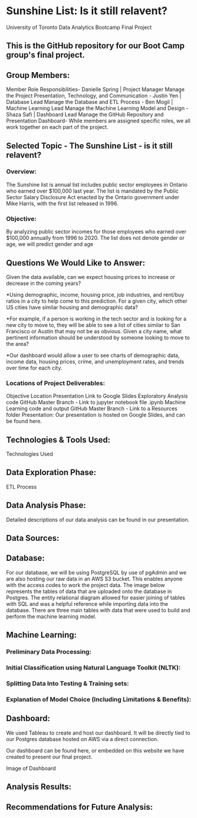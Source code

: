 # **Sunshine List:**  Is it still relavent?
University of Toronto Data Analytics Bootcamp Final Project

## This is the GitHub repository for our Boot Camp group's final project.
## Group Members:
Member	Role	Responsibilities-
Danielle Spring |	Project Manager	Manage the Project Presentation, Technology, and Communication -
Justin Yen | Database Lead	Manage the Database and ETL Process -
Ben Mogil	| Machine Learning Lead	Manage the Machine Learning Model and Design -
Shaza Safi	| Dashboard Lead	Manage the GitHub Repository and Presentation Dashboard-
While members are assigned specific roles, we all work together on each part of the project.

## **Selected Topic - The Sunshine List - is it still relavent?**

### Overview:
The Sunshine list is annual list includes public sector employees in Ontario who earned over $100,000 last year. The list is mandated by the Public Sector Salary Disclosure Act enacted by the Ontario government under Mike Harris, with the first list released in 1996.


### Objective:
By analyzing public sector incomes for those employees who earned over $100,000 annually from 1996 to 2020.   The list does not denote gender or age, we will predict gender and age 

## **Questions We Would Like to Answer:**
Given the data available, can we expect housing prices to increase or decrease in the coming years?

*Using demographic, income, housing price, job industries, and rent/buy ratios in a city to help come to this prediction.
For a given city, which other US cities have similar housing and demographic data?

*For example, if a person is working in the tech sector and is looking for a new city to move to, they will be able to see a list of cities similar to San Francisco or Austin that may not be as obvious.
Given a city name, what pertinent information should be understood by someone looking to move to the area?

*Our dashboard would allow a user to see charts of demographic data, income data, housing prices, crime, and unemployment rates, and trends over time for each city.
### Locations of Project Deliverables:
Objective	Location
Presentation	Link to Google Slides
Exploratory Analysis code	GitHub Master Branch - Link to jupyter notebook file  .ipynb
Machine Learning code and output	GitHub Master Branch - Link to a Resources folder
Presentation:
Our presentation is hosted on Google Slides, and can be found here.

## **Technologies & Tools Used:**
Technologies Used

## **Data Exploration Phase:**
ETL Process

## **Data Analysis Phase:**
Detailed descriptions of our data analysis can be found in our presentation.



## **Data Sources:**



## **Database:**
For our database, we will be using PostgreSQL by use of pgAdmin and we are also hosting our raw data in an AWS S3 bucket. This enables anyone with the access codes to work the project data. The image below represents the tables of data that are uploaded onto the database in Postgres. The entity relational diagram allowed for easier joining of tables with SQL and was a helpful reference while importing data into the database. There are three main tables with data that were used to build and perform the machine learning model.


## **Machine Learning:**
### Preliminary Data Processing:


### Initial Classification using Natural Language Toolkit (NLTK):


### Splitting Data Into Testing & Training sets:

### Explanation of Model Choice (Including Limitations & Benefits):


## **Dashboard:**
We used Tableau to create and host our dashboard. It will be directly tied to our Postgres database hosted on AWS via a direct connection.

Our dashboard can be found here, or embedded on this website we have created to present our final project.

Image of Dashboard

## **Analysis Results:**



## **Recommendations for Future Analysis:**
